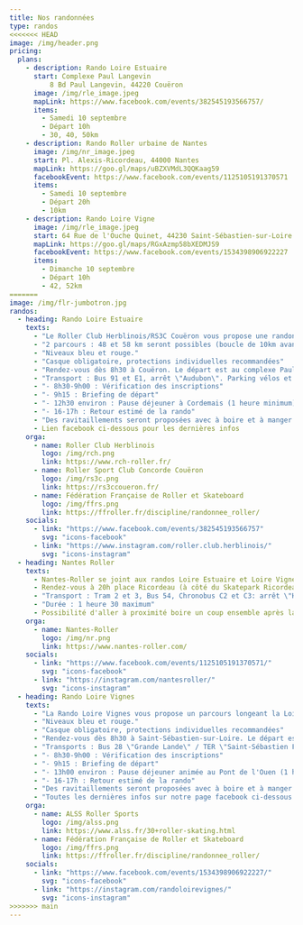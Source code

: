 ```yaml
---
title: Nos randonnées
type: randos
<<<<<<< HEAD
image: /img/header.png
pricing:
  plans:
    - description: Rando Loire Estuaire
      start: Complexe Paul Langevin
          8 Bd Paul Langevin, 44220 Couëron
      image: /img/rle_image.jpeg
      mapLink: https://www.facebook.com/events/382545193566757/
      items:
        - Samedi 10 septembre
        - Départ 10h
        - 30, 40, 50km
    - description: Rando Roller urbaine de Nantes
      image: /img/nr_image.jpeg
      start: Pl. Alexis-Ricordeau, 44000 Nantes
      mapLink: https://goo.gl/maps/uBZXVMdL3QQKaag59
      facebookEvent: https://www.facebook.com/events/1125105191370571
      items:
        - Samedi 10 septembre
        - Départ 20h
        - 10km
    - description: Rando Loire Vigne
      image: /img/rle_image.jpeg
      start: 64 Rue de l'Ouche Quinet, 44230 Saint-Sébastien-sur-Loire
      mapLink: https://goo.gl/maps/RGxAzmp58bXEDMJS9
      facebookEvent: https://www.facebook.com/events/1534398906922227
      items:
        - Dimanche 10 septembre
        - Départ 10h
        - 42, 52km
=======
image: /img/flr-jumbotron.jpg
randos:
  - heading: Rando Loire Estuaire
    texts:
      - "Le Roller Club Herblinois/RS3C Couëron vous propose une randonnée roller pour découvrir l’estuaire de la Loire et son marais jusqu’à Cordemais."
      - "2 parcours : 48 et 58 km seront possibles (boucle de 10km avant le pique-nique pour les courageux)."
      - "Niveaux bleu et rouge."
      - "Casque obligatoire, protections individuelles recommandées"
      - "Rendez-vous dès 8h30 à Couëron. Le départ est au complexe Paul Langevin, 6 bd Paul Langevin"
      - "Transport : Bus 91 et E1, arrêt \"Audubon\". Parking vélos et voitures à proximité"
      - "- 8h30-9h00 : Vérification des inscriptions"
      - "- 9h15 : Briefing de départ"
      - "- 12h30 environ : Pause déjeuner à Cordemais (1 heure minimum)"
      - "- 16-17h : Retour estimé de la rando"
      - "Des ravitaillements seront proposées avec à boire et à manger."
      - Lien facebook ci-dessous pour les dernières infos
    orga:
      - name: Roller Club Herblinois
        logo: /img/rch.png
        link: https://www.rch-roller.fr/
      - name: Roller Sport Club Concorde Couëron
        logo: /img/rs3c.png
        link: https://rs3ccoueron.fr/
      - name: Fédération Française de Roller et Skateboard
        logo: /img/ffrs.png
        link: https://ffroller.fr/discipline/randonnee_roller/
    socials:
      - link: "https://www.facebook.com/events/382545193566757"
        svg: "icons-facebook"
      - link: "https://www.instagram.com/roller.club.herblinois/"
        svg: "icons-instagram"
  - heading: Nantes Roller
    texts:
      - Nantes-Roller se joint aux randos Loire Estuaire et Loire Vignes pour proposer une découverte nocturne gratuite de la ville de Nantes à Roller le samedi 10 septembre 2022.
      - Rendez-vous à 20h place Ricordeau (à côté du Skatepark Ricordeau).
      - "Transport : Tram 2 et 3, Bus 54, Chronobus C2 et C3: arrêt \"Hôtel-Dieu\""
      - "Durée : 1 heure 30 maximum"
      - Possibilité d'aller à proximité boire un coup ensemble après la balade
    orga:
      - name: Nantes-Roller
        logo: /img/nr.png
        link: https://www.nantes-roller.com/
    socials:
      - link: "https://www.facebook.com/events/1125105191370571/"
        svg: "icons-facebook"
      - link: "https://instagram.com/nantesroller/"
        svg: "icons-instagram"
  - heading: Rando Loire Vignes
    texts:
      - "La Rando Loire Vignes vous propose un parcours longeant la Loire, traversant les exploitations maraîchères du pays nantais pour déboucher sur le terroir viticole vallonné du Muscadet. Ce parcours tranquille de 44 km avec une extension facultative de 12 km saura titiller vos papilles."
      - "Niveaux bleu et rouge."
      - "Casque obligatoire, protections individuelles recommandées"
      - "Rendez-vous dès 8h30 à Saint-Sébastien-sur-Loire. Le départ est au gymnase de l'Ouche-Quinet (64 rue de l'Ouche Quinet)"
      - "Transports : Bus 28 \"Grande Lande\" / TER \"Saint-Sébastien Frêne Rond\". Parking vélo et voiture à proximité"
      - "- 8h30-9h00 : Vérification des inscriptions"
      - "- 9h15 : Briefing de départ"
      - "- 13h00 environ : Pause déjeuner animée au Pont de l'Ouen (1 heure minimum)"
      - "- 16-17h : Retour estimé de la rando"
      - "Des ravitaillements seront proposées avec à boire et à manger."
      - "Toutes les dernières infos sur notre page facebook ci-dessous."
    orga:
      - name: ALSS Roller Sports
        logo: /img/alss.png
        link: https://www.alss.fr/30+roller-skating.html
      - name: Fédération Française de Roller et Skateboard
        logo: /img/ffrs.png
        link: https://ffroller.fr/discipline/randonnee_roller/
    socials:
      - link: "https://www.facebook.com/events/1534398906922227/"
        svg: "icons-facebook"
      - link: "https://instagram.com/randoloirevignes/"
        svg: "icons-instagram"
>>>>>>> main
---
```



